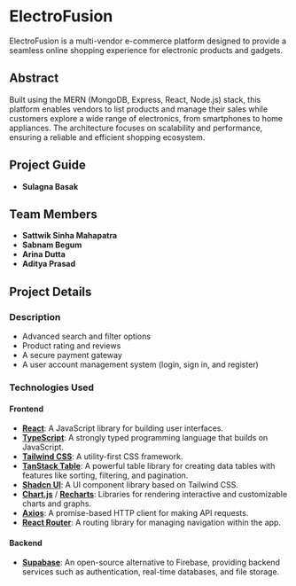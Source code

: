 # ElectroFusion
ElectroFusion is a multi-vendor e-commerce platform designed to provide a seamless online shopping experience for electronic products and gadgets.

## Abstract
Built using the MERN (MongoDB, Express, React, Node.js) stack, this platform enables vendors to list products and manage their sales while customers explore a wide range of electronics, from smartphones to home appliances. The architecture focuses on scalability and performance, ensuring a reliable and efficient shopping ecosystem.

## Project Guide
- **Sulagna Basak**

## Team Members
- **Sattwik Sinha Mahapatra**
- **Sabnam Begum**
- **Arina Dutta**
- **Aditya Prasad**

## Project Details

### Description
- Advanced search and filter options
- Product rating and reviews
- A secure payment gateway
- A user account management system (login, sign in, and register)

### Technologies Used

#### Frontend
- **[React](https://reactjs.org/)**: A JavaScript library for building user interfaces.
- **[TypeScript](https://www.typescriptlang.org/)**: A strongly typed programming language that builds on JavaScript.
- **[Tailwind CSS](https://tailwindcss.com/)**: A utility-first CSS framework.
- **[TanStack Table](https://tanstack.com/table/v8)**: A powerful table library for creating data tables with features like sorting, filtering, and pagination.
- **[Shadcn UI](https://shadcn.dev/)**: A UI component library based on Tailwind CSS.
- **[Chart.js](https://www.chartjs.org/)** / **[Recharts](https://recharts.org/)**: Libraries for rendering interactive and customizable charts and graphs.
- **[Axios](https://axios-http.com/)**: A promise-based HTTP client for making API requests.
- **[React Router](https://reactrouter.com/)**: A routing library for managing navigation within the app.

#### Backend
- **[Supabase](https://supabase.io/)**: An open-source alternative to Firebase, providing backend services such as authentication, real-time databases, and file storage.